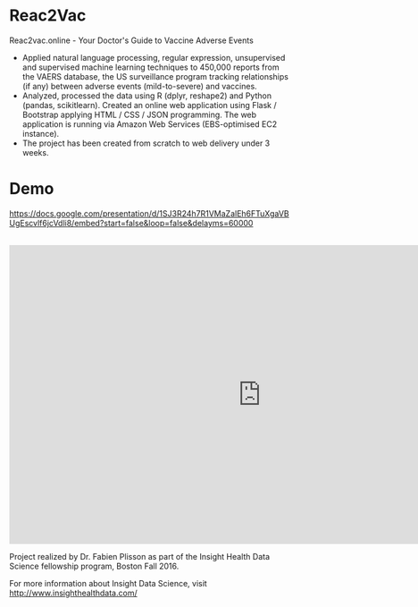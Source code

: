 # Reac2Vac

Reac2vac.online - Your Doctor's Guide to Vaccine Adverse Events
- Applied natural language processing, regular expression, unsupervised and supervised machine learning techniques to 450,000 reports from the VAERS database, the US surveillance program tracking relationships (if any) between adverse events (mild-to-severe) and vaccines.
- Analyzed, processed the data using R (dplyr, reshape2) and Python (pandas, scikitlearn).
Created an online web application using Flask / Bootstrap applying HTML / CSS / JSON programming. The web application is running via Amazon Web Services (EBS-optimised EC2 instance).
- The project has been created from scratch to web delivery under 3 weeks. 

# Demo
https://docs.google.com/presentation/d/1SJ3R24h7R1VMaZalEh6FTuXgaVBUgEscvlf6jcVdli8/embed?start=false&loop=false&delayms=60000

<section id="slides" class="slides-section">
  <div class="container">
    <div class="row">
      <div class="col-lg-12" align="center">
        <br>
          <iframe src="https://docs.google.com/presentation/d/1SJ3R24h7R1VMaZalEh6FTuXgaVBUgEscvlf6jcVdli8/embed?start=false&loop=false&delayms=60000" frameborder="0" width="900" height="535" allowfullscreen="true" mozallowfullscreen="true" webkitallowfullscreen="true">
          </iframe>  
        <br>
      </div>
    </div>
  </div>
</section>

Project realized by Dr. Fabien Plisson as part of the Insight Health Data Science fellowship program,
Boston Fall 2016.
<p> For more information about Insight Data Science, visit <a href="url"> http://www.insighthealthdata.com/</a>
